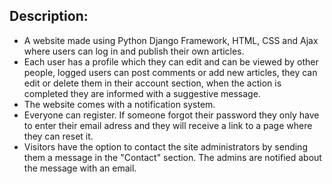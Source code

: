 Description:
------------------------------
- A website made using Python Django Framework, HTML, CSS and Ajax  where users can log in and publish their own articles.
- Each user has a profile which they can edit and can be viewed by other people, logged users can post
comments or add new articles, they can edit or delete them in their account section, when the action is completed they are informed with a suggestive message. 
- The website comes with a notification system.
- Everyone can register. If someone forgot their password they only have to enter their email adress and they will receive a link to a page where they can reset it.
- Visitors have the option to contact the site administrators by sending them a message in the "Contact" section. The admins are notified about the message with an email.




